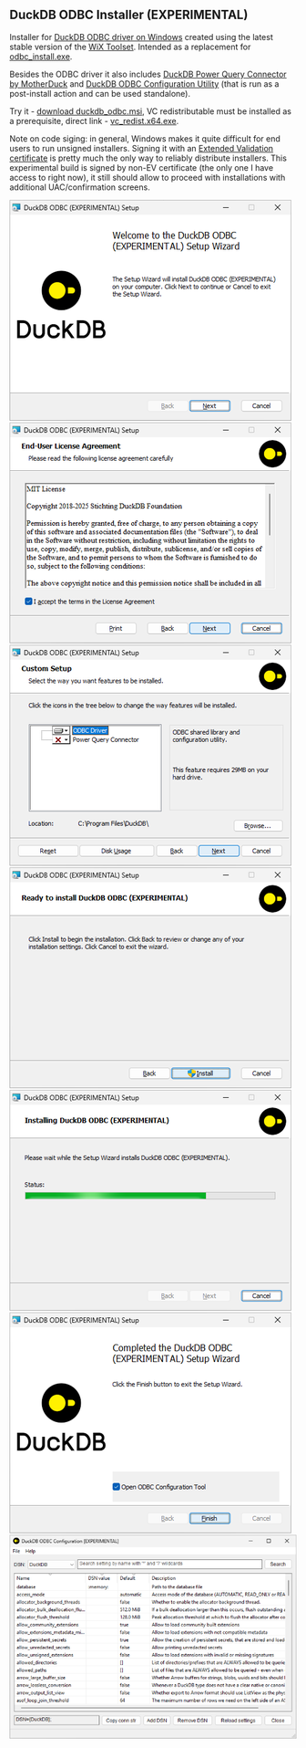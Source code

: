DuckDB ODBC Installer (EXPERIMENTAL)
------------------------------------

Installer for [DuckDB ODBC driver on Windows](https://duckdb.org/docs/stable/clients/odbc/windows.html) created using the latest stable version of the [WiX Toolset](https://en.wikipedia.org/wiki/WiX). Intended as a replacement for [odbc_install.exe](https://github.com/duckdb/duckdb-odbc/tree/129838e3ff6323170a23287ddb266df771218510/winsetup).

Besides the ODBC driver it also includes [DuckDB Power Query Connector by MotherDuck](https://github.com/motherduckdb/duckdb-power-query-connector) and [DuckDB ODBC Configuration Utility](https://github.com/staticlibs/duckdb-odbc-config) (that is run as a post-install action and can be used standalone).

Try it - [download duckdb_odbc.msi](https://github.com/staticlibs/duckdb-odbc-installer/releases/download/experimental-1/duckdb_odbc.msi), VC redistributable must be installed as a prerequisite, direct link - [vc_redist.x64.exe](https://aka.ms/vs/17/release/vc_redist.x64.exe). 

Note on code siging: in general, Windows makes it quite difficult for end users to run unsigned installers. Signing it with an [Extended Validation certificate](https://en.wikipedia.org/wiki/Extended_Validation_Certificate) is pretty much the only way to reliably distribute installers. This experimental build is signed by non-EV certificate (the only one I have access to right now), it still should allow to proceed with installations with additional UAC/confirmation screens.

![01](resources/img/01.png)
![02](resources/img/02.png)
![03](resources/img/03.png)
![04](resources/img/04.png)
![05](resources/img/05.png)
![06](resources/img/06.png)
![07](resources/img/07.png)

